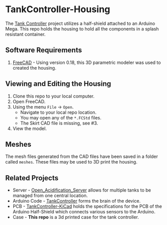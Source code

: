 # TankController-Housing

The [Tank Controller](https://github.com/Open-Acidification/TankController) project utilizes a half-shield attached to an Arduino Mega. This repo holds the housing to hold all the components in a splash resistant container.

## Software Requirements

1. [FreeCAD](https://freecadweb.org/) - Using version 0.18, this 3D parametric modeler was used to created the housing.

## Viewing and Editing the Housing

1. Clone this repo to your local computer.
1. Open FreeCAD.
1. Using the menu `File` -> `Open`.
    * Navigate to your local repo location.
    * You may open any of the `*.FCStd` files.
    * The Skirt CAD file is missing, see #3.
1. View the model.

## Meshes

The mesh files generated from the CAD files have been saved in a folder called `meshes`. These files may be used to 3D print the housing.

## Related Projects

* Server - [Open_Acidification_Server](https://github.com/Open-Acidification/Open_Acidification_Server) allows for multiple tanks to be managed from one central location.
* Arduino Code - [TankController](https://github.com/Open-Acidification/TankController) forms the brain of the device.
* PCB - [TankController-KiCad](https://github.com/Open-Acidification/TankController-KiCad) holds the specifications for the PCB of the Arduino Half-Shield which connects various sensors to the Arduino.
* Case - __This repo__ is a 3d printed case for the tank controller.
